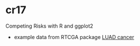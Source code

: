 # cr17

Competing Risks with R and ggplot2

* example data from RTCGA package [LUAD cancer](https://github.com/geneticsMiNIng/cr07/blob/master/getLUADdata.R)
